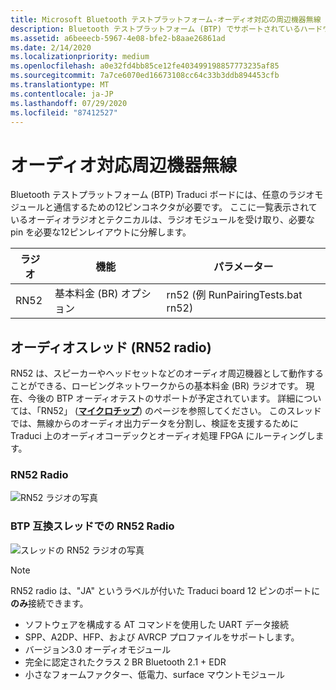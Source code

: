 ```yaml
---
title: Microsoft Bluetooth テストプラットフォーム-オーディオ対応の周辺機器無線
description: Bluetooth テストプラットフォーム (BTP) でサポートされているハードウェア (オーディオ)。
ms.assetid: a6beeecb-5967-4e08-bfe2-b8aae26861ad
ms.date: 2/14/2020
ms.localizationpriority: medium
ms.openlocfilehash: a0e32fd4bb85ce12fe403499198857773235af85
ms.sourcegitcommit: 7a7ce6070ed16673108cc64c33b3ddb894453cfb
ms.translationtype: MT
ms.contentlocale: ja-JP
ms.lasthandoff: 07/29/2020
ms.locfileid: "87412527"
---
```

# <a name="audio-capable-peripheral-radios"></a>オーディオ対応周辺機器無線

Bluetooth テストプラットフォーム (BTP) Traduci ボードには、任意のラジオモジュールと通信するための12ピンコネクタが必要です。 ここに一覧表示されているオーディオラジオとテクニカルは、ラジオモジュールを受け取り、必要な pin を必要な12ピンレイアウトに分解します。

| ラジオ | 機能 | パラメーター |
| --- | --- | --- |
| RN52 | 基本料金 (BR) オプション | rn52 (例 RunPairingTests.bat rn52) |

## <a name="audio-sled-rn52-radio"></a>オーディオスレッド (RN52 radio)

RN52 は、スピーカーやヘッドセットなどのオーディオ周辺機器として動作することができる、ロービングネットワークからの基本料金 (BR) ラジオです。 現在、今後の BTP オーディオテストのサポートが予定されています。 詳細については、「RN52」 ([**マイクロチップ**](https://www.microchip.com/wwwproducts/en/RN52)) のページを参照してください。 このスレッドでは、無線からのオーディオ出力データを分割し、検証を支援するために Traduci 上のオーディオコーデックとオーディオ処理 FPGA にルーティングします。

### <a name="rn52-radio"></a>RN52 Radio

![RN52 ラジオの写真](images/RN52.png)

### <a name="rn52-radio-on-btp-compatible-sled"></a>BTP 互換スレッドでの RN52 Radio

![スレッドの RN52 ラジオの写真](images/Traduci_and_RN52.jpg)

> [!NOTE]
> RN52 radio は、"JA" というラベルが付いた Traduci board 12 ピンのポートに**のみ**接続できます。

- ソフトウェアを構成する AT コマンドを使用した UART データ接続
- SPP、A2DP、HFP、および AVRCP プロファイルをサポートします。
- バージョン3.0 オーディオモジュール
- 完全に認定されたクラス 2 BR Bluetooth 2.1 + EDR
- 小さなフォームファクター、低電力、surface マウントモジュール
